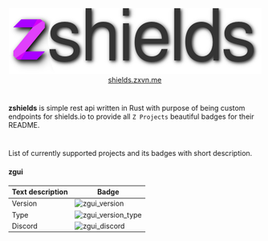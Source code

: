 <div align="center">
<img width="503" src="resources/zshields.png" alt="zshields logo">
<a href="https://shields.zxvn.me/">shields.zxvn.me</a>
</div>

#
**zshields** is simple rest api written in Rust
 with purpose of being custom endpoints for shields.io to provide all `Z Projects` beautiful badges for their README.
#

List of currently supported projects and its badges with short description.

#### zgui
| Text description |  Badge                                                                                                        |
|------------------|---------------------------------------------------------------------------------------------------------------|
| Version          | ![zgui_version](https://img.shields.io/endpoint?url=https%3A%2F%2Fshields.zxvn.me%2Fzgui%2Fversion)           |
| Type             | ![zgui_version_type](https://img.shields.io/endpoint?url=https%3A%2F%2Fshields.zxvn.me%2Fzgui%2Fversion_type) |
| Discord          | ![zgui_discord](https://img.shields.io/endpoint?url=https%3A%2F%2Fshields.zxvn.me%2Fzgui%2Fdiscord)           |
